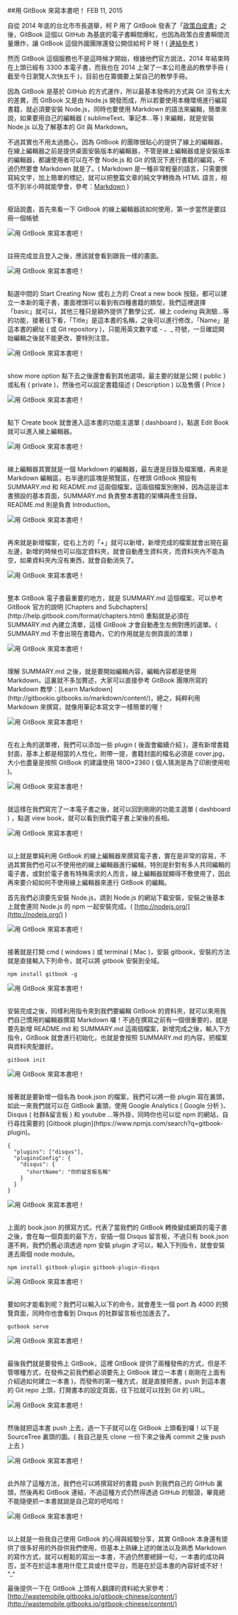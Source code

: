 <!-- @@master  = ../../_layout.html-->

<!-- @@block  =  jsBottom-->

<include src="../../_articles-js.html"></include>

<!-- @@close-->

<!-- @@block  =  css-->

<include src="../../_articles-css.html"></include>

<!-- @@close-->

<!-- @@block  =  articles-social-->

<include src="../../_articles-social.html"></include>

<!-- @@close-->

<!-- @@block  =  articles-footer-->

<include src="../../_articles.html"></include>

<!-- @@close-->

<!-- @@block  =  meta-->

<meta property="article:published_time" content="2015-02-11T23:55:00+01:00">

<meta name="keywords" content="gitbook,GitBook,電子書,柯P,GitHub">

<meta name="description" content="自從 2014 年底的台北市市長選舉，柯 P 用了 GitBook 發表了「政策白皮書」之後，GitBook 這個以 GitHub 為基底的電子書瞬間爆紅，也因為政策白皮書瞬間流量爆炸，讓 GitBook 這個外國團隊還發公開信給柯 P 呀！">

<meta itemprop="name" content="用 GitBook 來寫本書吧！ - OXXO.STUDIO">

<meta itemprop="image" content="http://www.oxxostudio.tw/img/articles/201502/20150211_1_01b.jpg">

<meta itemprop="description" content="自從 2014 年底的台北市市長選舉，柯 P 用了 GitBook 發表了「政策白皮書」之後，GitBook 這個以 GitHub 為基底的電子書瞬間爆紅，也因為政策白皮書瞬間流量爆炸，讓 GitBook 這個外國團隊還發公開信給柯 P 呀！">

<meta property="og:title" content="用 GitBook 來寫本書吧！ - OXXO.STUDIO">

<meta property="og:url" content="http://www.oxxostudio.tw/articles/201502/gitbook.html">

<meta property="og:image" content="http://www.oxxostudio.tw/img/articles/201502/20150211_1_01b.jpg">

<meta property="og:description" content="自從 2014 年底的台北市市長選舉，柯 P 用了 GitBook 發表了「政策白皮書」之後，GitBook 這個以 GitHub 為基底的電子書瞬間爆紅，也因為政策白皮書瞬間流量爆炸，讓 GitBook 這個外國團隊還發公開信給柯 P 呀！">

<title>用 GitBook 來寫本書吧！ - OXXO.STUDIO</title> 

<!-- @@close-->

<!-- @@block  =  articles-content--> 

##用 GitBook 來寫本書吧！  <span class="article-date" tag="css"><i></i>FEB 11, 2015</span>


自從 2014 年底的台北市市長選舉，柯 P 用了 GitBook 發表了「[政策白皮書](http://whitebook.kptaipei.tw/)」之後，GitBook 這個以 GitHub 為基底的電子書瞬間爆紅，也因為政策白皮書瞬間流量爆炸，讓 GitBook 這個外國團隊還發公開信給柯 P 呀！( [連結參考](https://www.gitbook.com/blog/authors/taipei-mayor-writes-gitbook) ) 

然而 GitBook 這個服務也不是這時候才開始，根據他們官方說法，2014 年結束時在上頭已經有 3300 本電子書，而我也在 2014 上架了一本公司產品的教學手冊 ( 截至今日瀏覽人次快五千 )，目前也在籌備要上架自己的教學手冊。

因為 GitBook 是基於 GitHub 的方式運作，所以最基本發佈的方式與 Git 沒有太大的差異，而 GitBook 又是由 Node.js 開發而成，所以若要使用本機環境進行編寫書籍，就必須要安裝 Node.js，同時也要使用 Markdown 的語法來編輯，簡單來說，如果要用自己的編輯器 ( sublimeText、筆記本...等 ) 來編輯，就是安裝 Node.js 以及了解基本的 Git 與 Markdown。

不過其實也不用太過擔心，因為 GitBook 的團隊很貼心的提供了線上的編輯器，在線上編輯器之前是提供桌面安裝版本的編輯器，不管是線上編輯器或是安裝版本的編輯器，都讓使用者可以在不會 Node.js 和 Git 的情況下進行書籍的編寫，不過仍然要會 Markdown 就是了。( Markdown 是一種非常輕量的語言，只需要撰寫純文字，加上簡單的標記，就可以把整篇文章的純文字轉換為 HTML 語言，相信不到半小時就能學會，參考：[Markdown](http://zh.wikipedia.org/wiki/Markdown) )

<br/>
廢話說盡，首先來看一下 GitBook 的線上編輯器該如何使用，第一步當然是要註冊一個帳號

![用 GitBook 來寫本書吧！](/img/articles/201502/20150211_1_02.jpg)

<br/>
註冊完成並且登入之後，應該就會看到跟我一樣的畫面。

![用 GitBook 來寫本書吧！](/img/articles/201502/20150211_1_03.jpg)

<br/>
點選中間的 Start Creating Now 或右上方的 Creat a new book 按鈕，都可以建立一本新的電子書，畫面裡頭可以看到有四種書籍的類型，我們這裡選擇「basic」就可以，其他三種只是額外提供了數學公式、線上 codeing 與測驗...等的功能，接著往下看，「Title」是這本書的名稱，之後可以進行修改，「Name」是這本書的網址 ( 或 Git repository )，只能用英文數字或 - 、_ 符號，一旦確認開始編輯之後就不能更改，要特別注意。

![用 GitBook 來寫本書吧！](/img/articles/201502/20150211_1_04.jpg)

<br/>
show more option 點下去之後還會看到其他選項，最主要的就是公開 ( public ) 或私有 ( private )，然後也可以設定書籍描述 ( Description ) 以及售價 ( Price )

![用 GitBook 來寫本書吧！](/img/articles/201502/20150211_1_05.jpg)

<br/>
點下 Create book 就會進入這本書的功能主選單 ( dashboard )，點選 Edit Book 就可以進入線上編輯器。

![用 GitBook 來寫本書吧！](/img/articles/201502/20150211_1_06.jpg)

<br/>
線上編輯器其實就是一個 Markdown 的編輯器，最左邊是目錄及檔案櫃，再來是 Markdown 編輯區，右半邊的區塊是預覽區，在裡頭 GitBook 預設有 SUMMARY.md 和 README.md 這兩個檔案，這兩個檔案別刪掉，因為這是這本書預設的基本頁面，SUMMARY.md 負責整本書籍的架構與產生目錄，README.md 則是負責 Introduction。

![用 GitBook 來寫本書吧！](/img/articles/201502/20150211_1_07.jpg)

<br/>
再來就是新增檔案，從右上方的「+」就可以新增，新增完成的檔案就會出現在最左邊，新增的時候也可以指定資料夾，就會自動產生資料夾，而資料夾內不能為空，如果資料夾內沒有東西，就會自動消失了。

![用 GitBook 來寫本書吧！](/img/articles/201502/20150211_1_08.jpg)

<br/>
整本 GitBook 電子書最重要的地方，就是 SUMMARY.md 這個檔案，可以參考 GitBook 官方的說明 [Chapters and Subchapters](http://help.gitbook.com/format/chapters.html) 重點就是必須在 SUMMARY.md 內建立清單，這樣 GitBook 才會自動產生左側對應的選單。( SUMMARY.md 不會出現在書籍內，它的作用就是左側頁面的清單 )

![用 GitBook 來寫本書吧！](/img/articles/201502/20150211_1_09.jpg)

<br/>
理解 SUMMARY.md 之後，就是要開始編輯內容，編輯內容都是使用 Markdown，這裏就不多加贅述，大家可以直接參考 GitBook 團隊所寫的 Markdown 教學：[Learn Markdown](http://gitbookio.gitbooks.io/markdown/content/)，總之，純粹利用 Markdown 來撰寫，就像用筆記本寫文字一樣簡單的喔！

![用 GitBook 來寫本書吧！](/img/articles/201502/20150211_1_10.jpg)

<br/>
在右上角的選單裡，我們可以添加一些 plugin ( 後面會繼續介紹 )，還有新增書籍封面，基本上都是相當的人性化，附帶一提，書籍封面的檔名必須是 cover.jpg，大小也盡量是按照 GitBook 的建議使用 1800×2360 ( 個人猜測是為了印刷使用啦 )。

![用 GitBook 來寫本書吧！](/img/articles/201502/20150211_1_11.jpg)

<br/>
就這樣在我們寫完了一本電子書之後，就可以回到剛剛的功能主選單 ( dashboard ) ，點選 view book，就可以看到我們電子書上架後的長相。

![用 GitBook 來寫本書吧！](/img/articles/201502/20150211_1_12.jpg)

<br/>
以上就是單純利用 GitBook 的線上編輯器來撰寫電子書，實在是非常的容易，不過其實我們也可以不使用他的線上編輯器進行編輯，特別是針對有多人共同編輯的電子書，或對於電子書有特殊需求的人而言，線上編輯器就顯得不敷使用了，因此再來要介紹如何不使用線上編輯器來進行 GitBook 的編輯。

首先我們必須要先安裝 Node.js，請到 Node.js 的網站下載安裝，安裝之後基本上就會連同 Node.js 的 npm 一起安裝完成。( [http://nodejs.org/](http://nodejs.org/) )

![用 GitBook 來寫本書吧！](/img/articles/201502/20150211_1_13.jpg)

<br/>
接著就是打開 cmd ( windows ) 或 terminal ( Mac )，安裝 gitbook，安裝的方法就是直接輸入下列命令，就可以將 gitbook 安裝到全域。

	npm install gitbook -g

![用 GitBook 來寫本書吧！](/img/articles/201502/20150211_1_14.jpg)

<br/>
安裝完成之後，同樣利用指令來到我們要編輯 GitBook 的資料夾，就可以來用我們自己慣用的編輯器撰寫 Markdown 囉！不過在撰寫之前有一個很重要的，就是要先新增 README.md 和 SUMMARY.md 這兩個檔案，新增完成之後，輸入下方指令，GitBook 就會進行初始化，也就是會按照 SUMMARY.md 的內容，把檔案與資料夾配置好。

	gitbook init

![用 GitBook 來寫本書吧！](/img/articles/201502/20150211_1_15.jpg)

<br/>
接著就是要新增一個名為 book.json 的檔案，我們可以將一些 plugin 寫在裏頭，如此一來我們就可以在 GitBook 裏頭，使用 Google Analytics ( Google 分析 )、Disqus ( 社群&留言板 ) 和 youtube ...等外掛，同時你也可以從 npm 的網站，自行尋找需要的 [Gitbook plugin](https://www.npmjs.com/search?q=gitbook-plugin)。

	{
	  "plugins": ["disqus"],
	  "pluginsConfig": {
	    "disqus": {
	      "shortName": "你的留言板名稱"
	    }
	  }
	}

![用 GitBook 來寫本書吧！](/img/articles/201502/20150211_1_16.jpg)

<br/>
上面的 book.json 的撰寫方式，代表了當我們的 GitBook 轉換變成網頁的電子書之後，會在每一個頁面的最下方，安插一個 Disqus 留言板，不過只有 book.json 還不夠，我們仍舊必須透過 npm 安裝 plugin 才可以，輸入下列指令，就會安裝進去兩個 node module。

	npm install gitbook-plugin gitbook-plugin-disqus

![用 GitBook 來寫本書吧！](/img/articles/201502/20150211_1_17.jpg)

<br/>
要如何才能看到呢？我們可以輸入以下的命令，就會產生一個 port 為 4000 的預覽頁面，同時你也會看到 Disqus 的社群留言板也加進去了。

	gutbook serve

![用 GitBook 來寫本書吧！](/img/articles/201502/20150211_1_18.jpg)

<br/>
最後我們就是要發佈上 GitBook，這裡 GitBook 提供了兩種發佈的方式，但是不管哪種方式，在發佈之前我們都必須要先上 GitBook 建立一本書 ( 剛剛在上面有介紹過如何建立一本書 )，而發佈的第一種方式，就是直接把書，push 到這本書的 Git  repo 上頭，打開書本的設定頁面，往下拉就可以找到 Git 的 URL。

![用 GitBook 來寫本書吧！](/img/articles/201502/20150211_1_19.jpg)

<br/>
然後就把這本書 push 上去，過一下子就可以在 GitBook 上頭看到囉！以下是 SourceTree 裏頭的圖。( 我自己是先 clone 一份下來之後再 commit 之後 push 上去 )

![用 GitBook 來寫本書吧！](/img/articles/201502/20150211_1_20.jpg)

<br/>
此外除了這種方法，我們也可以將撰寫好的書籍 push 到我們自己的 GitHub 裏頭，然後再和 GitBook 連結，不過這種方式仍然得透過 GitHub 的驗證，畢竟總不能隨便抓一本書就說是自己寫的吧哈哈！

![用 GitBook 來寫本書吧！](/img/articles/201502/20150211_1_21.jpg)

<br/>
以上就是一些我自己使用 GitBook 的心得與經驗分享，其實 GitBook 本身還有提供了很多好用的外掛供我們使用，但基本上熟練上述的做法以及熟悉 Markdown 的寫作方式，就可以輕鬆的寫出一本書，不過仍然要總歸一句，一本書的成功與否，並不在於這本書用什麼工具或什麼平台，而是在於這本書的內容好或不好！^_^

最後提供一下在 GitBook 上頭有人翻譯的資料給大家參考：[http://wastemobile.gitbooks.io/gitbook-chinese/content/](http://wastemobile.gitbooks.io/gitbook-chinese/content/)

<!-- @@close-->